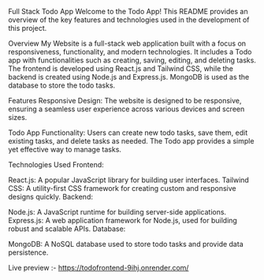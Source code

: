 Full Stack Todo App
Welcome to the Todo App! This README provides an overview of the key features and technologies used in the development of this project.

Overview
My Website is a full-stack web application built with a focus on responsiveness, functionality, and modern technologies. It includes a Todo app with functionalities such as creating, saving, editing, and deleting tasks. The frontend is developed using React.js and Tailwind CSS, while the backend is created using Node.js and Express.js. MongoDB is used as the database to store the todo tasks.

Features
Responsive Design: The website is designed to be responsive, ensuring a seamless user experience across various devices and screen sizes.

Todo App Functionality: Users can create new todo tasks, save them, edit existing tasks, and delete tasks as needed. The Todo app provides a simple yet effective way to manage tasks.

Technologies Used
Frontend:

React.js: A popular JavaScript library for building user interfaces.
Tailwind CSS: A utility-first CSS framework for creating custom and responsive designs quickly.
Backend:

Node.js: A JavaScript runtime for building server-side applications.
Express.js: A web application framework for Node.js, used for building robust and scalable APIs.
Database:

MongoDB: A NoSQL database used to store todo tasks and provide data persistence.

Live preview :- https://todofrontend-9ihj.onrender.com/
